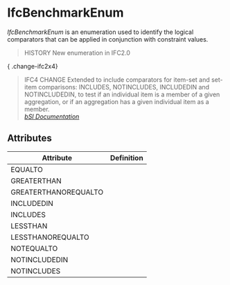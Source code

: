 IfcBenchmarkEnum
================
_IfcBenchmarkEnum_ is an enumeration used to identify the logical comparators
that can be applied in conjunction with constraint values.  
  
> HISTORY  New enumeration in IFC2.0  
  
{ .change-ifc2x4}  
> IFC4 CHANGE  Extended to include comparators for item-set and set-item
> comparisons: INCLUDES, NOTINCLUDES, INCLUDEDIN and NOTINCLUDEDIN, to test if
> an individual item is a member of a given aggregation, or if an aggregation
> has a given individual item as a member.  
[ _bSI
Documentation_](https://standards.buildingsmart.org/IFC/DEV/IFC4_2/FINAL/HTML/schema/ifcconstraintresource/lexical/ifcbenchmarkenum.htm)


Attributes
----------
| Attribute            | Definition   |
|----------------------|--------------|
| EQUALTO              |              |
| GREATERTHAN          |              |
| GREATERTHANOREQUALTO |              |
| INCLUDEDIN           |              |
| INCLUDES             |              |
| LESSTHAN             |              |
| LESSTHANOREQUALTO    |              |
| NOTEQUALTO           |              |
| NOTINCLUDEDIN        |              |
| NOTINCLUDES          |              |
